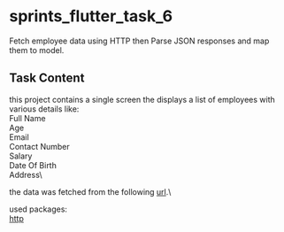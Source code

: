 # sprints_flutter_task_6

Fetch employee data using HTTP then Parse JSON responses and map them to model.

## Task Content

this project contains a single screen the displays a list of employees with various details like:\
Full Name\
Age\
Email\
Contact Number\
Salary\
Date Of Birth\
Address\

the data was fetched from the following [url](https://mocki.io/v1/283ba093-9bf9-42e4-8f28-d2538937f9ca).\

used packages:\
[http](https://pub.dev/packages/http)





